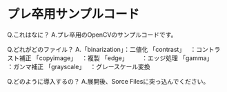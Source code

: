 # プレ卒用サンプルコード
  Q.これはなに？
  A.プレ卒用のOpenCVのサンプルコードです。
 
  Q.どれがどのファイル？
  A.「binarization」：二値化
    「contrast」    ：コントラスト補正
    「copyimage」   ：複製
    「edge」        ：エッジ処理
    「gamma」       ：ガンマ補正
    「grayscale」   ：グレースケール変換
 
  Q.どのように導入するの？
  A.展開後、Sorce Filesに突っ込んでください。
